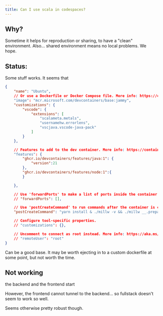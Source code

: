 ```yaml
---
title: Can I use scala in codespaces?
---
```


## Why?
Sometime it helps for reproduction or sharing, to have a "clean" environment. Also... shared environment means no local problems. We hope.

## Status:

Some stuff works. It seems that

```json
{
	"name": "Ubuntu",
	// Or use a Dockerfile or Docker Compose file. More info: https://containers.dev/guide/dockerfile
	"image": "mcr.microsoft.com/devcontainers/base:jammy",
	"customizations": {
		"vscode": {
			"extensions": [
				"scalameta.metals",
				"usernamehw.errorlens",
				"vscjava.vscode-java-pack"
			]
		}
	},

	// Features to add to the dev container. More info: https://containers.dev/features.
	"features": {
		"ghcr.io/devcontainers/features/java:1": {
			"version":21
		},
		"ghcr.io/devcontainers/features/node:1":{
		}

	},

	// Use 'forwardPorts' to make a list of ports inside the container available locally.
	// "forwardPorts": [],

	// Use 'postCreateCommand' to run commands after the container is created.
	"postCreateCommand": "yarn install & ./millw -v && ./millw __.prepareOffline && ./millw mill.bsp.BSP/install"

	// Configure tool-specific properties.
	// "customizations": {},

	// Uncomment to connect as root instead. More info: https://aka.ms/dev-containers-non-root.
	// "remoteUser": "root"
}

```
Can be a good base. It may be worth ejecting in to a custom dockerfile at some point, but not worth the time.

## Not working
the backend and the frontend start

However, the frontend cannot tunnel to the backend... so fullstack doesn't seem to work so well.

Seems otherwise pretty robust though.
